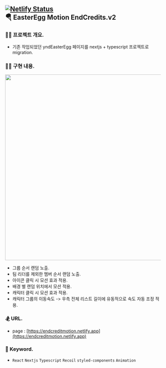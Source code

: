 ## [![Netlify Status](https://api.netlify.com/api/v1/badges/5b685cda-d396-4868-ac53-b3e451efc5cf/deploy-status)](https://app.netlify.com/sites/endcreditmotion/deploys)<br/>🪂 EasterEgg Motion EndCredits.v2

### 🧑‍💻 프로젝트 개요.

- 기존 작업되었던 yndEasterEgg 페이지를 nextjs + typescript 프로젝트로 migration.

### 👩‍🚀 구현 내용.

<img src="https://endcreditmotion.netlify.app/images/img_readme.png" width="600" alt="" />

- 그룹 순서 랜덤 노출.
- 팀 리더를 제외한 멤버 순서 랜덤 노출.
- 아이콘 클릭 시 모션 효과 적용.
- 배경 별 랜덤 위치에서 모션 적용.
- 캐릭터 클릭 시 모션 효과 적용.
- 캐릭터 그룹의 이동속도 -> 우측 전체 리스트 길이에 유동적으로 속도 자동 조정 적용.

### 🏂 URL.

- page : [https://endcreditmotion.netlify.app](https://endcreditmotion.netlify.app)

### 🪬 Keyword.

- `React` `Nextjs` `Typescript` `Recoil` `styled-components` `Animation`
